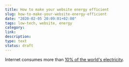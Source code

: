 ```yaml
---
title: How to make your website energy efficient
slug: how-to-make-your-website-energy-efficient
date: "2020-02-05 20:09:01+02:00"
tags: low-tech, website, energy
category: 
link: 
description: 
type: text
status: draft
---
```


Internet consumes more than [10% of the world's electricity](https://www.insidescandinavianbusiness.com/article.php?id=356).
